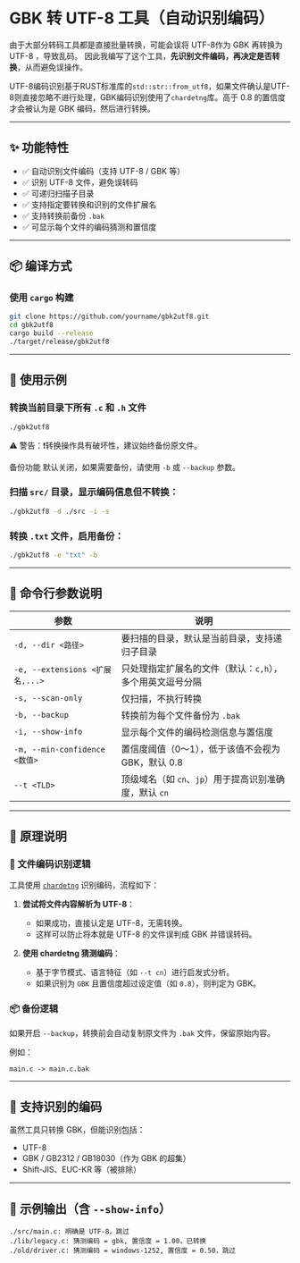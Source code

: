 # GBK 转 UTF-8 工具（自动识别编码）
由于大部分转码工具都是直接批量转换，可能会误将 UTF-8作为 GBK 再转换为UTF-8 ，导致乱码。
因此我编写了这个工具，**先识别文件编码，再决定是否转换**，从而避免误操作。

UTF-8编码识别基于RUST标准库的`std::str::from_utf8`，如果文件确认是UTF-8则直接忽略不进行处理，GBK编码识别使用了`chardetng`库。高于 0.8 的置信度才会被认为是 GBK 编码，然后进行转换。

---

## ✨ 功能特性

* ✅ 自动识别文件编码（支持 UTF-8 / GBK 等）
* ✅ 识别 UTF-8 文件，避免误转码
* ✅ 可递归扫描子目录
* ✅ 支持指定要转换和识别的文件扩展名
* ✅ 支持转换前备份 `.bak`
* ✅ 可显示每个文件的编码猜测和置信度

---

## 📦 编译方式

### 使用 `cargo` 构建

```bash
git clone https://github.com/yourname/gbk2utf8.git
cd gbk2utf8
cargo build --release
./target/release/gbk2utf8
```

---

## 🚀 使用示例

### 转换当前目录下所有 `.c` 和 `.h` 文件

```bash
./gbk2utf8
```
⚠️ 警告：❗转换操作具有破坏性，建议始终备份原文件。

备份功能 默认关闭，如果需要备份，请使用 `-b` 或 `--backup` 参数。
### 扫描 `src/` 目录，显示编码信息但不转换：

```bash
./gbk2utf8 -d ./src -i -s
```

### 转换 `.txt` 文件，启用备份：

```bash
./gbk2utf8 -e "txt" -b
```

---

## 🔧 命令行参数说明

| 参数                           | 说明                                 |
| ---------------------------- | ---------------------------------- |
| `-d, --dir <路径>`             | 要扫描的目录，默认是当前目录，支持递归子目录             |
| `-e, --extensions <扩展名,...>` | 只处理指定扩展名的文件（默认：`c,h`），多个用英文逗号分隔    |
| `-s, --scan-only`            | 仅扫描，不执行转换                          |
| `-b, --backup`               | 转换前为每个文件备份为 `.bak`                 |
| `-i, --show-info`            | 显示每个文件的编码检测信息与置信度                  |
| `-m, --min-confidence <数值>`  | 置信度阈值（0～1），低于该值不会视为 GBK，默认 0.8     |
| `--t <TLD>`                  | 顶级域名（如 `cn`、`jp`）用于提高识别准确度，默认 `cn` |

---

## 🧠 原理说明

### 📍 文件编码识别逻辑

工具使用 [`chardetng`](https://github.com/hsivonen/chardetng) 识别编码，流程如下：

1. **尝试将文件内容解析为 UTF-8**：

   * 如果成功，直接认定是 UTF-8，无需转换。
   * 这样可以防止将本就是 UTF-8 的文件误判成 GBK 并错误转码。

2. **使用 chardetng 猜测编码**：

   * 基于字节模式、语言特征（如 `--t cn`）进行启发式分析。
   * 如果识别为 `GBK` 且置信度超过设定值（如 `0.8`），则判定为 GBK。

### 📦 备份逻辑

如果开启 `--backup`，转换前会自动复制原文件为 `.bak` 文件，保留原始内容。

例如：

```text
main.c -> main.c.bak
```

---

## 🧪 支持识别的编码

虽然工具只转换 GBK，但能识别包括：

* UTF-8
* GBK / GB2312 / GB18030（作为 GBK 的超集）
* Shift-JIS、EUC-KR 等（被排除）

---

## 💬 示例输出（含 `--show-info`）

```text
./src/main.c: 明确是 UTF-8，跳过
./lib/legacy.c: 猜测编码 = gbk, 置信度 = 1.00，已转换
./old/driver.c: 猜测编码 = windows-1252, 置信度 = 0.50，跳过
```


